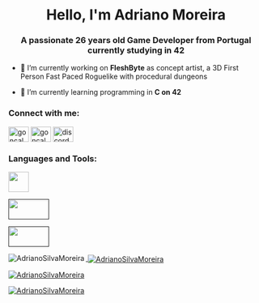 <h1 align="center">Hello, I'm Adriano Moreira</h1>
<h3 align="center">A passionate 26 years old Game Developer from Portugal currently studying in 42</h3>

- 🔭 I’m currently working on **FleshByte** as concept artist, a 3D First Person Fast Paced Roguelike with procedural dungeons

- 🌱 I’m currently learning programming in **C on 42**

<h3 align="left">Connect with me:</h3>
<p align="left">
<a href="www.linkedin.com/in/adriano-moreira-428511264" target="blank"><img align="center" src="https://raw.githubusercontent.com/rahuldkjain/github-profile-readme-generator/master/src/images/icons/Social/linked-in-alt.svg" alt="gonçalo oliveira" height="30" width="40" /></a>
<a href="https://www.instagram.com/adrianosm99/" target="blank"><img align="center" src="https://raw.githubusercontent.com/rahuldkjain/github-profile-readme-generator/master/src/images/icons/Social/instagram.svg" alt="goncalo_g0d" height="30" width="40" /></a>
<a href="https://discord.gg/discordapp.com/users/458771028802273291" target="blank"><img align="center" src="https://raw.githubusercontent.com/rahuldkjain/github-profile-readme-generator/master/src/images/icons/Social/discord.svg" alt="discordapp.com/users/280037356239847425" height="30" width="40" /></a>
</p>

<h3 align="left">Languages and Tools:</h3>
<p align="left"> </a> <a href="https://www.blender.org/" target="_blank" rel="noreferrer"> <img src="https://download.blender.org/branding/community/blender_community_badge_white.svg" alt="" width="40" height="40"/> <p align="left"> </a> <a href="" target="_blank" rel="noreferrer"> <img src="https://img.shields.io/badge/JavaScript-F7DF1E?style=for-the-badge&logo=javascript&logoColor=black" alt="" width="80" height="40"/> <p align="left"> </a> <a href="" target="_blank" rel="noreferrer"> <img src="https://img.shields.io/badge/React-20232A?style=for-the-badge&logo=react&logoColor=61DAFB" alt="" width="80" height="40"/> 

<p><img align="left" src="https://github-readme-stats.vercel.app/api/top-langs?username=AdrianoSilvaMoreira&show_icons=true&theme=dark&locale=en&layout=compact" alt="AdrianoSilvaMoreira" /></p>

<p>&nbsp;<img align="center" src="https://github-readme-stats.vercel.app/api?username=AdrianoSilvaMoreira&show_icons=true&theme=dark&locale=en" alt="AdrianoSilvaMoreira" /></p>

<p align="left"> <img src="https://komarev.com/ghpvc/?username=AdrianoSilvaMoreira&label=Profile%20views&color=0e75b6&style=flat" alt="AdrianoSilvaMoreira" /> </p>

<p align="left"> <a href="https://github.com/ryo-ma/github-profile-trophy"><img src="https://github-profile-trophy.vercel.app/?username=g0dz4ll0" alt="AdrianoSilvaMoreira" /></a> </p>

